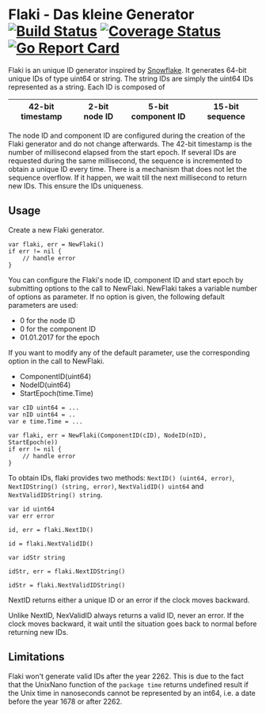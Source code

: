 # Flaki - Das kleine Generator [![Build Status](https://travis-ci.org/cloudtrust/flaki.svg?branch=master)](https://travis-ci.org/cloudtrust/flaki) [![Coverage Status](https://coveralls.io/repos/github/cloudtrust/flaki/badge.svg?branch=master)](https://coveralls.io/github/cloudtrust/flaki?branch=master) [![Go Report Card](https://goreportcard.com/badge/github.com/cloudtrust/flaki)](https://goreportcard.com/report/github.com/cloudtrust/flaki)

Flaki is an unique ID generator inspired by [Snowflake](https://github.com/twitter/snowflake).
It generates 64-bit unique IDs of type uint64 or string. The string IDs are simply the uint64 IDs represented as a string. Each ID is composed of

| 42-bit timestamp | 2-bit node ID | 5-bit component ID | 15-bit sequence |
---------- | ---------- | ---------- | ---------- |

The node ID and component ID are configured during the creation of the Flaki generator and do
not change afterwards.
The 42-bit timestamp is the number of millisecond elapsed from the start epoch.
If several IDs are requested during the same millisecond, the sequence is incremented to obtain a unique ID every time.
There is a mechanism that does not let the sequence overflow.
If it happen, we wait till the next millisecond to return new IDs. This ensure the IDs uniqueness.

## Usage

Create a new Flaki generator.

```golang
var flaki, err = NewFlaki()
if err != nil {
    // handle error
}
```

You can configure the Flaki's node ID, component ID and start epoch by submitting options to the call to NewFlaki.
NewFlaki takes a variable number of options as parameter.
If no option is given, the following default parameters are used:
* 0 for the node ID
* 0 for the component ID
* 01.01.2017 for the epoch

If you want to modify any of the default parameter, use the corresponding option in the call to NewFlaki.

* ComponentID(uint64)
* NodeID(uint64)
* StartEpoch(time.Time)

```golang
var cID uint64 = ...
var nID uint64 = ..
var e time.Time = ...

var flaki, err = NewFlaki(ComponentID(cID), NodeID(nID), StartEpoch(e))
if err != nil {
    // handle error
}
```

To obtain IDs, flaki provides two methods: ```NextID() (uint64, error)```, ```NextIDString() (string, error)```, ```NextValidID() uint64``` and ```NextValidIDString() string```.

```golang
var id uint64
var err error

id, err = flaki.NextID()

id = flaki.NextValidID()

var idStr string

idStr, err = flaki.NextIDString()

idStr = flaki.NextValidIDString()
```

NextID returns either a unique ID or an error if the clock moves backward.

Unlike NextID, NexValidID always returns a valid ID, never an error.
If the clock moves backward, it wait until the situation goes back to normal before returning new IDs.

## Limitations

Flaki won't generate valid IDs after the year 2262.
This is due to the fact that the UnixNano function of the ```package time```
returns undefined result if the Unix time in nanoseconds cannot be represented by an int64, i.e. 
a date before the year 1678 or after 2262.

